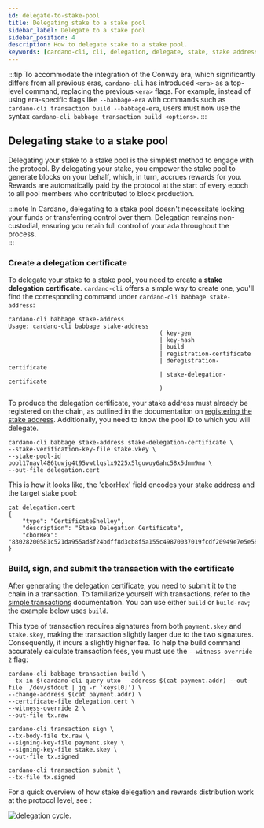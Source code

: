 ```yaml
---
id: delegate-to-stake-pool
title: Delegating stake to a stake pool
sidebar_label: Delegate to a stake pool
sidebar_position: 4
description: How to delegate stake to a stake pool.
keywords: [cardano-cli, cli, delegation, delegate, stake, stake addresses, cardano-node, transactions]
---
```


:::tip
To accommodate the integration of the Conway era, which significantly differs from all previous eras, `cardano-cli` has introduced `<era>` as a top-level command, replacing the previous `<era>` flags. For example, instead of using era-specific flags like `--babbage-era` with commands such as `cardano-cli transaction build --babbage-era`, users must now use the syntax `cardano-cli babbage transaction build <options>`.
:::

## Delegating stake to a stake pool

Delegating your stake to a stake pool is the simplest method to engage with the protocol. By delegating your stake, you empower the stake pool to generate blocks on your behalf, which, in turn, accrues rewards for you. Rewards are automatically paid by the protocol at the start of every epoch to all pool members who contributed to block production.  

:::note
In Cardano, delegating to a stake pool doesn't necessitate locking your funds or transferring control over them. Delegation remains non-custodial, ensuring you retain full control of your ada throughout the process.  
:::

### Create a delegation certificate

To delegate your stake to a stake pool, you need to create a **stake delegation certificate**. `cardano-cli` offers a simple way to create one, you'll find the corresponding command under `cardano-cli babbage stake-address`:

```shell
cardano-cli babbage stake-address
Usage: cardano-cli babbage stake-address
                                           ( key-gen
                                           | key-hash
                                           | build
                                           | registration-certificate
                                           | deregistration-certificate
                                           | stake-delegation-certificate
                                           )
```

To produce the delegation certificate, your stake address must already be registered on the chain, as outlined in the documentation on [registering the stake address](./stake-address-registration). Additionally, you need to know the pool ID to which you will delegate.

```shell
cardano-cli babbage stake-address stake-delegation-certificate \
--stake-verification-key-file stake.vkey \
--stake-pool-id pool17navl486tuwjg4t95vwtlqslx9225x5lguwuy6ahc58x5dnm9ma \
--out-file delegation.cert
```

This is how it looks like, the 'cborHex' field encodes your stake address and the target stake pool:

```shell
cat delegation.cert
{
    "type": "CertificateShelley",
    "description": "Stake Delegation Certificate",
    "cborHex": "83028200581c521da955ad8f24bdff8d3cb8f5a155c49870037019fcdf20949e7e5e581cf4facfd4fa5f1d245565a31cbf821f3154aa1a9f471dc26bb7c50e6a"
}
```

### Build, sign, and submit the transaction with the certificate

After generating the delegation certificate, you need to submit it to the chain in a transaction. To familiarize yourself with transactions, refer to the [simple transactions](./simple-transactions) documentation. You can use either `build` or `build-raw`; the example below uses `build`.

This type of transaction requires signatures from both `payment.skey` and `stake.skey`, making the transaction slightly larger due to the two signatures. Consequently, it incurs a slightly higher fee. To help the build command accurately calculate transaction fees, you must use the `--witness-override 2` flag:

```
cardano-cli babbage transaction build \
--tx-in $(cardano-cli query utxo --address $(cat payment.addr) --out-file  /dev/stdout | jq -r 'keys[0]') \
--change-address $(cat payment.addr) \
--certificate-file delegation.cert \
--witness-override 2 \
--out-file tx.raw
```

```
cardano-cli transaction sign \
--tx-body-file tx.raw \
--signing-key-file payment.skey \
--signing-key-file stake.skey \
--out-file tx.signed
```

```
cardano-cli transaction submit \
--tx-file tx.signed 
```

For a quick overview of how stake delegation and rewards distribution work at the protocol level, see :


![delegation cycle](/img/cli/delegationcycle.gif).
